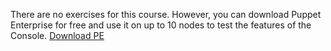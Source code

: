 There are no exercises for this course. However, you can download Puppet Enterprise for free and use it on up to 10 nodes to test the features of the Console.  [Download PE](https://puppetlabs.com/puppet/puppet-enterprise "")
